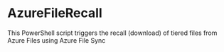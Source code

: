 # AzureFileRecall
This PowerShell script triggers the recall (download) of tiered files from Azure Files using Azure File Sync
